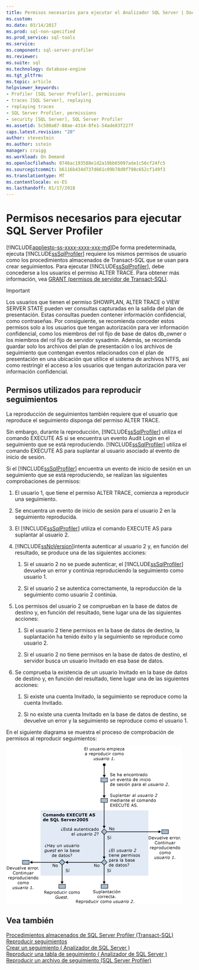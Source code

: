 ```yaml
---
title: Permisos necesarios para ejecutar el Analizador SQL Server | Documentos de Microsoft
ms.custom: 
ms.date: 03/14/2017
ms.prod: sql-non-specified
ms.prod_service: sql-tools
ms.service: 
ms.component: sql-server-profiler
ms.reviewer: 
ms.suite: sql
ms.technology: database-engine
ms.tgt_pltfrm: 
ms.topic: article
helpviewer_keywords:
- Profiler [SQL Server Profiler], permissions
- traces [SQL Server], replaying
- replaying traces
- SQL Server Profiler, permissions
- security [SQL Server], SQL Server Profiler
ms.assetid: 5c580a87-88ae-4314-8fe1-54ade83f227f
caps.latest.revision: "20"
author: stevestein
ms.author: sstein
manager: craigg
ms.workload: On Demand
ms.openlocfilehash: 0746ac193588e1d2a19bb65097ade1c56cf24fc5
ms.sourcegitcommit: b6116b434d737d661c09b78d0f798c652cf149f3
ms.translationtype: MT
ms.contentlocale: es-ES
ms.lasthandoff: 01/17/2018
---
```

# <a name="permissions-required-to-run-sql-server-profiler"></a>Permisos necesarios para ejecutar SQL Server Profiler
[!INCLUDE[appliesto-ss-xxxx-xxxx-xxx-md](../../includes/appliesto-ss-xxxx-xxxx-xxx-md.md)]De forma predeterminada, ejecuta [!INCLUDE[ssSqlProfiler](../../includes/sssqlprofiler-md.md)] requiere los mismos permisos de usuario como los procedimientos almacenados de Transact-SQL que se usan para crear seguimientos. Para ejecutar [!INCLUDE[ssSqlProfiler](../../includes/sssqlprofiler-md.md)], debe concederse a los usuarios el permiso ALTER TRACE. Para obtener más información, vea [GRANT &#40;permisos de servidor de Transact-SQL&#41;](../../t-sql/statements/grant-server-permissions-transact-sql.md).  
  
> [!IMPORTANT]  
>  Los usuarios que tienen el permiso SHOWPLAN, ALTER TRACE o VIEW SERVER STATE pueden ver consultas capturadas en la salida del plan de presentación. Estas consultas pueden contener información confidencial, como contraseñas. Por consiguiente, se recomienda conceder estos permisos solo a los usuarios que tengan autorización para ver información confidencial, como los miembros del rol fijo de base de datos db_owner o los miembros del rol fijo de servidor sysadmin. Además, se recomienda guardar solo los archivos del plan de presentación o los archivos de seguimiento que contengan eventos relacionados con el plan de presentación en una ubicación que utilice el sistema de archivos NTFS, así como restringir el acceso a los usuarios que tengan autorización para ver información confidencial.  
  
## <a name="permissions-used-to-replay-traces"></a>Permisos utilizados para reproducir seguimientos  
 La reproducción de seguimientos también requiere que el usuario que reproduce el seguimiento disponga del permiso ALTER TRACE.  
  
 Sin embargo, durante la reproducción, [!INCLUDE[ssSqlProfiler](../../includes/sssqlprofiler-md.md)] utiliza el comando EXECUTE AS si se encuentra un evento Audit Login en el seguimiento que se está reproduciendo. [!INCLUDE[ssSqlProfiler](../../includes/sssqlprofiler-md.md)] utiliza el comando EXECUTE AS para suplantar al usuario asociado al evento de inicio de sesión.  
  
 Si el [!INCLUDE[ssSqlProfiler](../../includes/sssqlprofiler-md.md)] encuentra un evento de inicio de sesión en un seguimiento que se está reproduciendo, se realizan las siguientes comprobaciones de permisos:  
  
1.  El usuario 1, que tiene el permiso ALTER TRACE, comienza a reproducir una seguimiento.  
  
2.  Se encuentra un evento de inicio de sesión para el usuario 2 en la seguimiento reproducida.  
  
3.  El [!INCLUDE[ssSqlProfiler](../../includes/sssqlprofiler-md.md)] utiliza el comando EXECUTE AS para suplantar al usuario 2.  
  
4.  [!INCLUDE[ssNoVersion](../../includes/ssnoversion-md.md)]intenta autenticar al usuario 2 y, en función del resultado, se produce una de las siguientes acciones:  
  
    1.  Si el usuario 2 no se puede autenticar, el [!INCLUDE[ssSqlProfiler](../../includes/sssqlprofiler-md.md)] devuelve un error y continúa reproduciendo la seguimiento como usuario 1.  
  
    2.  Si el usuario 2 se autentica correctamente, la reproducción de la seguimiento como usuario 2 continúa.  
  
5.  Los permisos del usuario 2 se comprueban en la base de datos de destino y, en función del resultado, tiene lugar una de las siguientes acciones:  
  
    1.  Si el usuario 2 tiene permisos en la base de datos de destino, la suplantación ha tenido éxito y la seguimiento se reproduce como usuario 2.  
  
    2.  Si el usuario 2 no tiene permisos en la base de datos de destino, el servidor busca un usuario Invitado en esa base de datos.  
  
6.  Se comprueba la existencia de un usuario Invitado en la base de datos de destino y, en función del resultado, tiene lugar una de las siguientes acciones:  
  
    1.  Si existe una cuenta Invitado, la seguimiento se reproduce como la cuenta Invitado.  
  
    2.  Si no existe una cuenta Invitado en la base de datos de destino, se devuelve un error y la seguimiento se reproduce como el usuario 1.  
  
 En el siguiente diagrama se muestra el proceso de comprobación de permisos al reproducir seguimientos:  
  
 ![Permisos de seguimiento de reproducción de SQL Server Profiler](../../tools/sql-server-profiler/media/replaytracedecisiontree.gif "permisos de seguimiento de reproducción de SQL Server Profiler")  
  
## <a name="see-also"></a>Vea también  
 [Procedimientos almacenados de SQL Server Profiler &#40;Transact-SQL&#41;](../../relational-databases/system-stored-procedures/sql-server-profiler-stored-procedures-transact-sql.md)   
 [Reproducir seguimientos](../../tools/sql-server-profiler/replay-traces.md)   
 [Crear un seguimiento &#40; Analizador de SQL Server &#41;](../../tools/sql-server-profiler/create-a-trace-sql-server-profiler.md)   
 [Reproducir una tabla de seguimiento &#40; Analizador de SQL Server &#41;](../../tools/sql-server-profiler/replay-a-trace-table-sql-server-profiler.md)   
 [Reproducir un archivo de seguimiento &#40;SQL Server Profiler&#41;](../../tools/sql-server-profiler/replay-a-trace-file-sql-server-profiler.md)  
  
  
